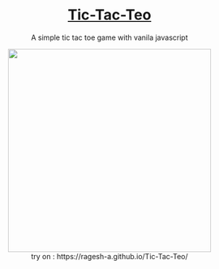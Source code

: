 <div align="center">
<a href="https://ragesh-a.github.io/Tic-Tac-Teo/" target="_blank">
<h1 style="text-align: center" >Tic-Tac-Teo</h1></a>
<p>A simple tic tac toe game with vanila javascript</p>



<a href="https://ragesh-a.github.io/Tic-Tac-Teo/" target="_blank">
<img src="https://user-images.githubusercontent.com/118962921/229288207-76a4c14a-a248-4434-a222-c662610e5100.jpg" height="400px"/></a><br />
try on : https://ragesh-a.github.io/Tic-Tac-Teo/
</div>
